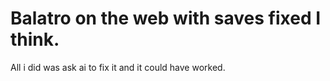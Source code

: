 # Balatro on the web with saves fixed I think.

All i did was ask ai to fix it and it could have worked.

